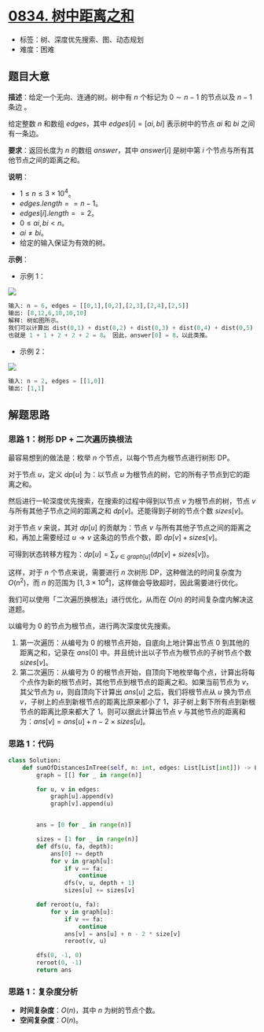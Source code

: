 # [0834. 树中距离之和](https://leetcode.cn/problems/sum-of-distances-in-tree/)

- 标签：树、深度优先搜索、图、动态规划
- 难度：困难

## 题目大意

**描述**：给定一个无向、连通的树。树中有 $n$ 个标记为 $0 \sim n - 1$ 的节点以及 $n - 1$ 条边 。

给定整数 $n$ 和数组 $edges$，其中 $edges[i] = [ai, bi]$ 表示树中的节点 $ai$ 和 $bi$ 之间有一条边。

**要求**：返回长度为 $n$ 的数组 $answer$，其中 $answer[i]$ 是树中第 $i$ 个节点与所有其他节点之间的距离之和。

**说明**：

- $1 \le n \le 3 \times 10^4$。
- $edges.length == n - 1$。
- $edges[i].length == 2$。
- $0 \le ai, bi < n$。
- $ai \ne bi$。
- 给定的输入保证为有效的树。

**示例**：

- 示例 1：

![](https://assets.leetcode.com/uploads/2021/07/23/lc-sumdist1.jpg)

```Python
输入: n = 6, edges = [[0,1],[0,2],[2,3],[2,4],[2,5]]
输出: [8,12,6,10,10,10]
解释: 树如图所示。
我们可以计算出 dist(0,1) + dist(0,2) + dist(0,3) + dist(0,4) + dist(0,5) 
也就是 1 + 1 + 2 + 2 + 2 = 8。 因此，answer[0] = 8，以此类推。
```

- 示例 2：

![](https://assets.leetcode.com/uploads/2021/07/23/lc-sumdist3.jpg)

```Python
输入: n = 2, edges = [[1,0]]
输出: [1,1]
```

## 解题思路

### 思路 1：树形 DP + 二次遍历换根法

最容易想到的做法是：枚举 $n$ 个节点，以每个节点为根节点进行树形 DP。

对于节点 $u$，定义 $dp[u]$ 为：以节点 $u$ 为根节点的树，它的所有子节点到它的距离之和。

然后进行一轮深度优先搜索，在搜索的过程中得到以节点 $v$ 为根节点的树，节点 $v$ 与所有其他子节点之间的距离之和 $dp[v]$。还能得到子树的节点个数 $sizes[v]$。

对于节点 $v$ 来说，其对 $dp[u]$ 的贡献为：节点 $v$ 与所有其他子节点之间的距离之和，再加上需要经过 $u \rightarrow v$ 这条边的节点个数，即 $dp[v] + sizes[v]$。

可得到状态转移方程为：$dp[u] = \sum_{v \in graph[u]}(dp[v] + sizes[v])$。

这样，对于 $n$ 个节点来说，需要进行 $n$ 次树形 DP，这种做法的时间复杂度为 $O(n^2)$，而 $n$ 的范围为 $[1, 3 \times 10^4]$，这样做会导致超时，因此需要进行优化。

我们可以使用「二次遍历换根法」进行优化，从而在 $O(n)$ 的时间复杂度内解决这道题。

以编号为 $0$ 的节点为根节点，进行两次深度优先搜索。

1. 第一次遍历：从编号为 $0$ 的根节点开始，自底向上地计算出节点 $0$ 到其他的距离之和，记录在 $ans[0]$ 中。并且统计出以子节点为根节点的子树节点个数 $sizes[v]$。
2. 第二次遍历：从编号为 $0$ 的根节点开始，自顶向下地枚举每个点，计算出将每个点作为新的根节点时，其他节点到根节点的距离之和。如果当前节点为 $v$，其父节点为 $u$，则自顶向下计算出 $ans[u]$ 之后，我们将根节点从 $u$ 换为节点 $v$，子树上的点到新根节点的距离比原来都小了 $1$，非子树上剩下所有点到新根节点的距离比原来都大了 $1$。则可以据此计算出节点 $v$ 与其他节点的距离和为：$ans[v] = ans[u] + n - 2 \times sizes[u]$。

### 思路 1：代码

```Python
class Solution:
    def sumOfDistancesInTree(self, n: int, edges: List[List[int]]) -> List[int]:
        graph = [[] for _ in range(n)]

        for u, v in edges:
            graph[u].append(v)
            graph[v].append(u)


        ans = [0 for _ in range(n)]

        sizes = [1 for _ in range(n)]
        def dfs(u, fa, depth):
            ans[0] += depth
            for v in graph[u]:
                if v == fa:
                    continue
                dfs(v, u, depth + 1)
                sizes[u] += sizes[v]

        def reroot(u, fa):
            for v in graph[u]:
                if v == fa:
                    continue
                ans[v] = ans[u] + n - 2 * size[v]
                reroot(v, u)

        dfs(0, -1, 0)
        reroot(0, -1)
        return ans
```

### 思路 1：复杂度分析

- **时间复杂度**：$O(n)$，其中 $n$ 为树的节点个数。
- **空间复杂度**：$O(n)$。

